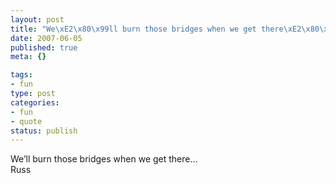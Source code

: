 ```yaml
--- 
layout: post
title: "We\xE2\x80\x99ll burn those bridges when we get there\xE2\x80\xA6"
date: 2007-06-05
published: true
meta: {}

tags: 
- fun
type: post
categories: 
- fun
- quote
status: publish
---
```

We&#8217;ll burn those bridges when we get there&#8230;<br />Russ
